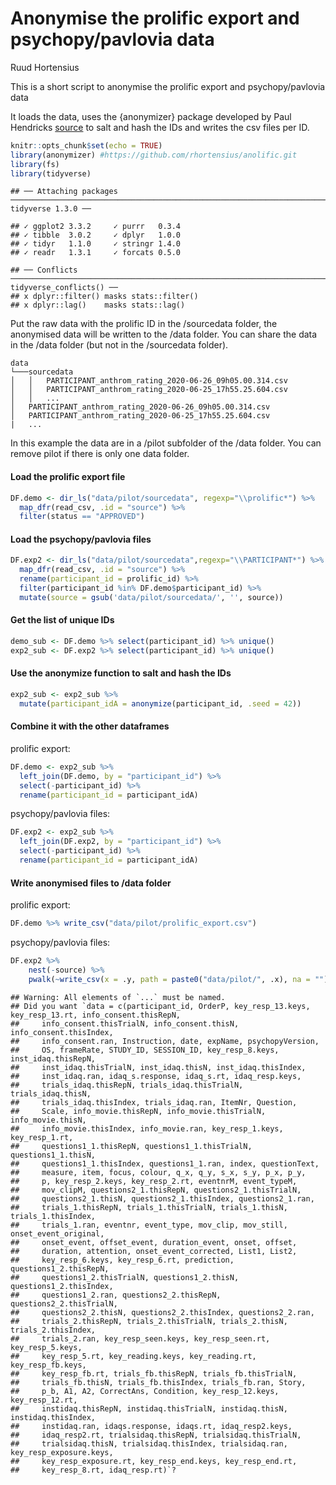Anonymise the prolific export and psychopy/pavlovia data
================
Ruud Hortensius

This is a short script to anonymise the prolific export and
psychopy/pavlovia data

It loads the data, uses the {anonymizer} package developed by Paul
Hendricks [source](https://github.com/paulhendricks/anonymizer) to salt
and hash the IDs and writes the csv files per ID.

``` r
knitr::opts_chunk$set(echo = TRUE)
library(anonymizer) #https://github.com/rhortensius/anolific.git
library(fs)
library(tidyverse)
```

    ## ── Attaching packages ───────────────────────────────────────────────────────────────────────────────────────────────── tidyverse 1.3.0 ──

    ## ✓ ggplot2 3.3.2     ✓ purrr   0.3.4
    ## ✓ tibble  3.0.2     ✓ dplyr   1.0.0
    ## ✓ tidyr   1.1.0     ✓ stringr 1.4.0
    ## ✓ readr   1.3.1     ✓ forcats 0.5.0

    ## ── Conflicts ──────────────────────────────────────────────────────────────────────────────────────────────────── tidyverse_conflicts() ──
    ## x dplyr::filter() masks stats::filter()
    ## x dplyr::lag()    masks stats::lag()

Put the raw data with the prolific ID in the /sourcedata folder, the
anonymised data will be written to the /data folder. You can share the
data in the /data folder (but not in the /sourcedata folder).

    data
    └───sourcedata
    │   │   PARTICIPANT_anthrom_rating_2020-06-26_09h05.00.314.csv
    │   │   PARTICIPANT_anthrom_rating_2020-06-25_17h55.25.604.csv 
    │   │   ...
    │   PARTICIPANT_anthrom_rating_2020-06-26_09h05.00.314.csv
    │   PARTICIPANT_anthrom_rating_2020-06-25_17h55.25.604.csv  
    |   ...

In this example the data are in a /pilot subfolder of the /data folder.
You can remove pilot if there is only one data folder.

#### Load the prolific export file

``` r
DF.demo <- dir_ls("data/pilot/sourcedata", regexp="\\prolific*") %>% 
  map_dfr(read_csv, .id = "source") %>% 
  filter(status == "APPROVED") 
```

#### Load the psychopy/pavlovia files

``` r
DF.exp2 <- dir_ls("data/pilot/sourcedata",regexp="\\PARTICIPANT*") %>% 
  map_dfr(read_csv, .id = "source") %>% 
  rename(participant_id = prolific_id) %>%
  filter(participant_id %in% DF.demo$participant_id) %>% 
  mutate(source = gsub('data/pilot/sourcedata/', '', source))
```

#### Get the list of unique IDs

``` r
demo_sub <- DF.demo %>% select(participant_id) %>% unique()
exp2_sub <- DF.exp2 %>% select(participant_id) %>% unique()
```

#### Use the anonymize function to salt and hash the IDs

``` r
exp2_sub <- exp2_sub %>% 
  mutate(participant_idA = anonymize(participant_id, .seed = 42))
```

#### Combine it with the other dataframes

prolific export:

``` r
DF.demo <- exp2_sub %>% 
  left_join(DF.demo, by = "participant_id") %>% 
  select(-participant_id) %>% 
  rename(participant_id = participant_idA)
```

psychopy/pavlovia files:

``` r
DF.exp2 <- exp2_sub %>% 
  left_join(DF.exp2, by = "participant_id") %>% 
  select(-participant_id) %>% 
  rename(participant_id = participant_idA)
```

#### Write anonymised files to /data folder

prolific export:

``` r
DF.demo %>% write_csv("data/pilot/prolific_export.csv")
```

psychopy/pavlovia files:

``` r
DF.exp2 %>%
    nest(-source) %>%
    pwalk(~write_csv(x = .y, path = paste0("data/pilot/", .x), na = ""))
```

    ## Warning: All elements of `...` must be named.
    ## Did you want `data = c(participant_id, OrderP, key_resp_13.keys, key_resp_13.rt, info_consent.thisRepN, 
    ##     info_consent.thisTrialN, info_consent.thisN, info_consent.thisIndex, 
    ##     info_consent.ran, Instruction, date, expName, psychopyVersion, 
    ##     OS, frameRate, STUDY_ID, SESSION_ID, key_resp_8.keys, inst_idaq.thisRepN, 
    ##     inst_idaq.thisTrialN, inst_idaq.thisN, inst_idaq.thisIndex, 
    ##     inst_idaq.ran, idaq_s.response, idaq_s.rt, idaq_resp.keys, 
    ##     trials_idaq.thisRepN, trials_idaq.thisTrialN, trials_idaq.thisN, 
    ##     trials_idaq.thisIndex, trials_idaq.ran, ItemNr, Question, 
    ##     Scale, info_movie.thisRepN, info_movie.thisTrialN, info_movie.thisN, 
    ##     info_movie.thisIndex, info_movie.ran, key_resp_1.keys, key_resp_1.rt, 
    ##     questions1_1.thisRepN, questions1_1.thisTrialN, questions1_1.thisN, 
    ##     questions1_1.thisIndex, questions1_1.ran, index, questionText, 
    ##     measure, item, focus, colour, q_x, q_y, s_x, s_y, p_x, p_y, 
    ##     p, key_resp_2.keys, key_resp_2.rt, eventnrM, event_typeM, 
    ##     mov_clipM, questions2_1.thisRepN, questions2_1.thisTrialN, 
    ##     questions2_1.thisN, questions2_1.thisIndex, questions2_1.ran, 
    ##     trials_1.thisRepN, trials_1.thisTrialN, trials_1.thisN, trials_1.thisIndex, 
    ##     trials_1.ran, eventnr, event_type, mov_clip, mov_still, onset_event_original, 
    ##     onset_event, offset_event, duration_event, onset, offset, 
    ##     duration, attention, onset_event_corrected, List1, List2, 
    ##     key_resp_6.keys, key_resp_6.rt, prediction, questions1_2.thisRepN, 
    ##     questions1_2.thisTrialN, questions1_2.thisN, questions1_2.thisIndex, 
    ##     questions1_2.ran, questions2_2.thisRepN, questions2_2.thisTrialN, 
    ##     questions2_2.thisN, questions2_2.thisIndex, questions2_2.ran, 
    ##     trials_2.thisRepN, trials_2.thisTrialN, trials_2.thisN, trials_2.thisIndex, 
    ##     trials_2.ran, key_resp_seen.keys, key_resp_seen.rt, key_resp_5.keys, 
    ##     key_resp_5.rt, key_reading.keys, key_reading.rt, key_resp_fb.keys, 
    ##     key_resp_fb.rt, trials_fb.thisRepN, trials_fb.thisTrialN, 
    ##     trials_fb.thisN, trials_fb.thisIndex, trials_fb.ran, Story, 
    ##     p_b, A1, A2, CorrectAns, Condition, key_resp_12.keys, key_resp_12.rt, 
    ##     instidaq.thisRepN, instidaq.thisTrialN, instidaq.thisN, instidaq.thisIndex, 
    ##     instidaq.ran, idaqs.response, idaqs.rt, idaq_resp2.keys, 
    ##     idaq_resp2.rt, trialsidaq.thisRepN, trialsidaq.thisTrialN, 
    ##     trialsidaq.thisN, trialsidaq.thisIndex, trialsidaq.ran, key_resp_exposure.keys, 
    ##     key_resp_exposure.rt, key_resp_end.keys, key_resp_end.rt, 
    ##     key_resp_8.rt, idaq_resp.rt)`?
